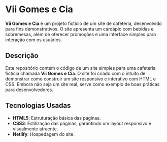 # Vii Gomes e Cia

**Vii Gomes e Cia** é um projeto fictício de um site de cafeteria, desenvolvido para fins demonstrativos. O site apresenta um cardápio com bebidas e sobremesas, além de oferecer promoções e uma interface simples para interação com os usuários.

## Descrição

Este repositório contém o código de um site simples para uma cafeteria fictícia chamada **Vii Gomes e Cia**. O site foi criado com o intuito de demonstrar como construir um site responsivo e interativo com HTML e CSS. Embora não seja um site real, serve como exemplo de boas práticas para desenvolvedores.

## Tecnologias Usadas

- **HTML5**: Estruturação básica das páginas.
- **CSS3**: Estilização das páginas, garantindo um layout responsivo e visualmente atraente.
- **Netlify**: Hospedagem do site.

